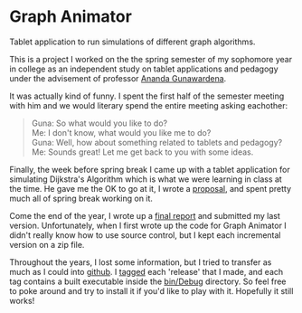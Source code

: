 Graph Animator
==============

Tablet application to run simulations of different graph algorithms.

This is a project I worked on the the spring semester of my sophomore year in college as an independent study on tablet applications and pedagogy under the advisement of professor [Ananda Gunawardena](http://www.cs.cmu.edu/~guna/).

It was actually kind of funny.  I spent the first half of the semester meeting with him and we would literary spend the entire meeting asking eachother:

> Guna: So what would you like to do?  
> Me: I don't know, what would you like me to do?  
> Guna: Well, how about something related to tablets and pedagogy?  
> Me: Sounds great! Let me get back to you with some ideas.  

Finally, the week before spring break I came up with a tablet application for simulating Dijkstra's Algorithm which is what we were learning in class at the time.  He gave me the OK to go at it, I wrote a [proposal](docs/proposal), and spent pretty much all of spring break working on it.

Come the end of the year, I wrote up a [final report](docs/finalreport) and submitted my last version.  Unfortunately, when I first wrote up the code for Graph Animator I didn't really know how to use source control, but I kept each incremental version on a zip file.

Throughout the years, I lost some information, but I tried to transfer as much as I could into [github](https://github.com/mdayaram/graph-animator/).  I [tagged](https://github.com/mdayaram/graph-animator/tags) each 'release' that I made, and each tag contains a built executable inside the [bin/Debug](https://github.com/mdayaram/graph-animator/blob/master/bin/Debug/GraphAnimator.exe) directory.  So feel free to poke around and try to install it if you'd like to play with it.  Hopefully it still works!
